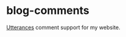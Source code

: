 # blog-comments

[Utterances](https://github.com/utterance/utterances) comment support for my website.
